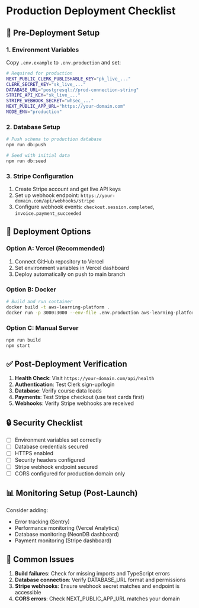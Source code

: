 # Production Deployment Checklist

## 🔧 Pre-Deployment Setup

### 1. Environment Variables

Copy `.env.example` to `.env.production` and set:

```bash
# Required for production
NEXT_PUBLIC_CLERK_PUBLISHABLE_KEY="pk_live_..."
CLERK_SECRET_KEY="sk_live_..."
DATABASE_URL="postgresql://prod-connection-string"
STRIPE_API_KEY="sk_live_..."
STRIPE_WEBHOOK_SECRET="whsec_..."
NEXT_PUBLIC_APP_URL="https://your-domain.com"
NODE_ENV="production"
```

### 2. Database Setup

```bash
# Push schema to production database
npm run db:push

# Seed with initial data
npm run db:seed
```

### 3. Stripe Configuration

1. Create Stripe account and get live API keys
2. Set up webhook endpoint: `https://your-domain.com/api/webhooks/stripe`
3. Configure webhook events: `checkout.session.completed`, `invoice.payment_succeeded`

## 🚀 Deployment Options

### Option A: Vercel (Recommended)

1. Connect GitHub repository to Vercel
2. Set environment variables in Vercel dashboard
3. Deploy automatically on push to main branch

### Option B: Docker

```bash
# Build and run container
docker build -t aws-learning-platform .
docker run -p 3000:3000 --env-file .env.production aws-learning-platform
```

### Option C: Manual Server

```bash
npm run build
npm start
```

## ✅ Post-Deployment Verification

1. **Health Check**: Visit `https://your-domain.com/api/health`
2. **Authentication**: Test Clerk sign-up/login
3. **Database**: Verify course data loads
4. **Payments**: Test Stripe checkout (use test cards first)
5. **Webhooks**: Verify Stripe webhooks are received

## 🔒 Security Checklist

- [ ] Environment variables set correctly
- [ ] Database credentials secured
- [ ] HTTPS enabled
- [ ] Security headers configured
- [ ] Stripe webhook endpoint secured
- [ ] CORS configured for production domain only

## 📊 Monitoring Setup (Post-Launch)

Consider adding:

- Error tracking (Sentry)
- Performance monitoring (Vercel Analytics)
- Database monitoring (NeonDB dashboard)
- Payment monitoring (Stripe dashboard)

## 🐛 Common Issues

1. **Build failures**: Check for missing imports and TypeScript errors
2. **Database connection**: Verify DATABASE_URL format and permissions
3. **Stripe webhooks**: Ensure webhook secret matches and endpoint is accessible
4. **CORS errors**: Check NEXT_PUBLIC_APP_URL matches your domain
